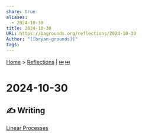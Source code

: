 ```yaml
---  
share: true  
aliases:  
  - 2024-10-30  
title: 2024-10-30  
URL: https://bagrounds.org/reflections/2024-10-30  
Author: "[[bryan-grounds]]"  
tags:   
---  
```

[Home](../index.md) > [Reflections](./index.md) | [⏮️](./2024-10-19.md) [⏭️](./2024-10-31.md)  
# 2024-10-30  
## ✍️ Writing  
[Linear Processes](../topics/linear-processes.md)  
